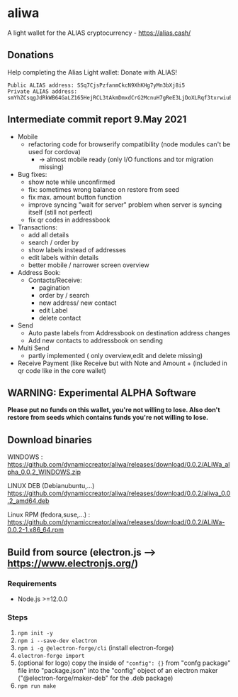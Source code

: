 # aliwa
A light wallet for the ALIAS cryptocurrency  - https://alias.cash/

## Donations
Help completing the Alias Light wallet: Donate with ALIAS! 
	
	Public ALIAS address: SSq7CjsPzfanmCkcN9XhKHg7yMn3bXj8i5
	Private ALIAS address: smYhZCsqgJdRkWB64GaLZ165HejRCL3tAkmDmxdCrG2McnuH7gReE3LjDoXLRqf3txrwiuE3BCpFFAADDbU1oYW4fr7y9MnU37U3AD

## Intermediate commit report 9.May 2021
* Mobile
	* refactoring code for browserify compatibility (node modules can't be used for cordova)
		* -> almost mobile ready (only I/O functions and tor migration missing) 
* Bug fixes:
	* show note while unconfirmed
	* fix: sometimes wrong balance on restore from seed 
	* fix max. amount button function
	* improve syncing "wait for server" problem when server is syncing itself (still not perfect)
	* fix qr codes in addressbook
* Transactions:
	* add all details 
	* search / order by
	* show labels instead of addresses
	* edit labels within details
	* better mobile / narrower screen overview 
* Address Book:
	* Contacts/Receive:
		* pagination
		* order by / search
		* new address/ new contact
		* edit Label
		* delete contact
* Send
	* Auto paste labels from Addressbook on destination address changes
	* Add new contacts to addressbook on sending
* Multi Send
	* partly implemented ( only overview,edit and delete missing)
* Receive Payment (like Receive but with Note and Amount + (included in qr code like in the core wallet)


## WARNING: Experimental ALPHA Software
**Please put no funds on this wallet, you're not willing to lose.
Also don't restore from seeds which contains funds you're not willing to lose.**

## Download binaries
WINDOWS : https://github.com/dynamiccreator/aliwa/releases/download/0.0.2/ALiWa_alpha_0.0.2_WINDOWS.zip

LINUX DEB (Debianubuntu,...) https://github.com/dynamiccreator/aliwa/releases/download/0.0.2/aliwa_0.0.2_amd64.deb

Linux RPM (fedora,suse,...) : https://github.com/dynamiccreator/aliwa/releases/download/0.0.2/ALiWa-0.0.2-1.x86_64.rpm

## Build from source (electron.js --> https://www.electronjs.org/)

### Requirements

* Node.js >=12.0.0

### Steps

1. `npm init -y`
2. `npm i --save-dev electron`
3. `npm i -g @electron-forge/cli` (install electron-forge)
4. `electron-forge import`
5. (optional for logo) copy the inside of `"config": {}` from  "confg package" file into "package.json" into 
   the "config" object of an electron maker ("@electron-forge/maker-deb" for the .deb package)
6. `npm run make`
